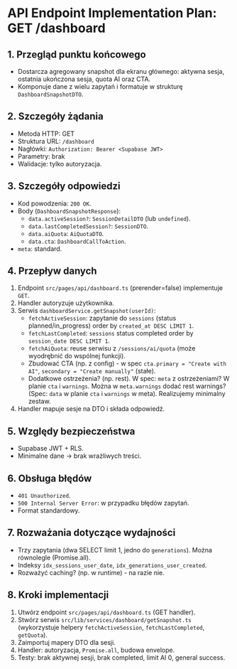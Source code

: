 # API Endpoint Implementation Plan: GET /dashboard

## 1. Przegląd punktu końcowego

- Dostarcza agregowany snapshot dla ekranu głównego: aktywna sesja, ostatnia ukończona sesja, quota AI oraz CTA.
- Komponuje dane z wielu zapytań i formatuje w strukturę `DashboardSnapshotDTO`.

## 2. Szczegóły żądania

- Metoda HTTP: GET
- Struktura URL: `/dashboard`
- Nagłówki: `Authorization: Bearer <Supabase JWT>`
- Parametry: brak
- Walidacje: tylko autoryzacja.

## 3. Szczegóły odpowiedzi

- Kod powodzenia: `200 OK`.
- Body (`DashboardSnapshotResponse`):
  - `data.activeSession?`: `SessionDetailDTO` (lub `undefined`).
  - `data.lastCompletedSession?`: `SessionDTO`.
  - `data.aiQuota`: `AiQuotaDTO`.
  - `data.cta`: `DashboardCallToAction`.
- `meta`: standard.

## 4. Przepływ danych

1. Endpoint `src/pages/api/dashboard.ts` (prerender=false) implementuje `GET`.
2. Handler autoryzuje użytkownika.
3. Serwis `dashboardService.getSnapshot(userId)`:
   - `fetchActiveSession`: zapytanie do `sessions` (status planned/in_progress) order by `created_at DESC LIMIT 1`.
   - `fetchLastCompleted`: `sessions` status completed order by `session_date DESC LIMIT 1`.
   - `fetchAiQuota`: reuse serwisu z `/sessions/ai/quota` (może wyodrębnić do wspólnej funkcji).
   - Zbudować CTA (np. z config) - w spec `cta.primary = "Create with AI"`, `secondary = "Create manually"` (stałe).
   - Dodatkowe ostrzeżenia? (np. rest). W spec: `meta` z ostrzeżeniami? W planie `cta` i `warnings`. Można w `meta.warnings` dodać rest warnings? (Spec: `data` w planie `cta` i `warnings` w meta). Realizujemy minimalny zestaw.
4. Handler mapuje sesje na DTO i składa odpowiedź.

## 5. Względy bezpieczeństwa

- Supabase JWT + RLS.
- Minimalne dane -> brak wrażliwych treści.

## 6. Obsługa błędów

- `401 Unauthorized`.
- `500 Internal Server Error`: w przypadku błędów zapytań.
- Format standardowy.

## 7. Rozważania dotyczące wydajności

- Trzy zapytania (dwa SELECT limit 1, jedno do `generations`). Można równolegle (Promise.all).
- Indeksy `idx_sessions_user_date`, `idx_generations_user_created`.
- Rozważyć caching? (np. w runtime) - na razie nie.

## 8. Kroki implementacji

1. Utwórz endpoint `src/pages/api/dashboard.ts` (GET handler).
2. Stwórz serwis `src/lib/services/dashboard/getSnapshot.ts` (wykorzystuje helpery `fetchActiveSession`, `fetchLastCompleted`, `getQuota`).
3. Zaimportuj mapery DTO dla sesji.
4. Handler: autoryzacja, `Promise.all`, budowa envelope.
5. Testy: brak aktywnej sesji, brak completed, limit AI 0, general success.
